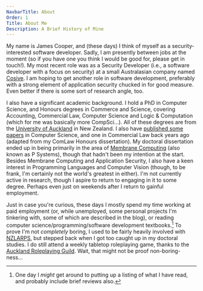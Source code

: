 ```yaml
---
NavbarTitle: About
Order: 1
Title: About Me
Description: A Brief History of Mine
---
```


My name is James Cooper, and (these days) I think of myself as a security-interested software developer.  Sadly, I am presently between jobs at the moment (so if you have one you think I would be good for, please get in touch!).  My most recent role was as a Security Developer (i.e., a software developer with a focus on security) at a small Australasian company named [Cosive](https://www.cosive.com/). I am hoping to get another role in software development, preferably with a strong element of application security chucked in for good measure.  Even better if there is some sort of research angle, too.

I also have a significant academic background.  I hold a PhD in Computer Science, and Honours degrees in Commerce and Science, covering Accounting, Commercial Law, Computer Science and Logic & Computation (which for me was basically more CompSci...).  All of these degrees are from the [University of Auckland](https://www.auckland.ac.nz/) in New Zealand.  I also have [published some papers](../publications) in Computer Science, and one in Commercial Law back years ago (adapted from my ComLaw Honours dissertation).  My doctoral dissertation ended up in being primarily in the area of [Membrane Computing](https://en.wikipedia.org/wiki/Membrane_computing) (also known as P Systems), though that hadn't been my intention at the start.  Besides Membrane Computing and Application Security, I also have a keen interest in Programming Languages and Computer Vision (though, to be frank, I'm certainly not the world's greatest in either).  I'm not currently active in research, though I aspire to return to engaging in it to some degree.  Perhaps even just on weekends after I return to gainful employment.

Just in case you're curious, these days I mostly spend my time working at paid employment (or, while unemployed, some personal projects I'm tinkering with, some of which are described in the blog), or reading computer science/programming/software development textbooks.[^1]  To prove I'm not _completely_ boring, I used to be fairly heavily involved with [NZLARPS](https://nzlarps.org/), but stepped back when I got too caught up in my doctoral studies.  I do still attend a weekly tabletop roleplaying game, thanks to the [Auckland Roleplaying Guild](https://aucklandrpg.nz/).  Wait, that might not be proof non-boring-ness...

[^1]: One day I _might_ get around to putting up a listing of what I have read, and probably include brief reviews also.
